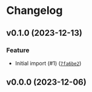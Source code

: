 # Changelog

## v0.1.0 (2023-12-13)

### Feature

- Initial import (#1) ([`7fa6be2`](https://github.com/Bluetooth-Devices/bleak-esphome/commit/7fa6be28a475781ebd90e7e0060bb0890b68b29b))

## v0.0.0 (2023-12-06)
